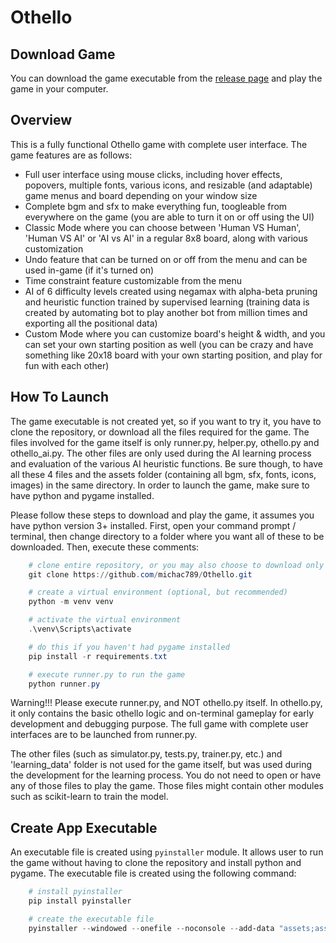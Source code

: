 # Othello

## Download Game

You can download the game executable from the [release page](https://github.com/michac789/Othello/releases/tag/v1.0.0) and play the game in your computer.

## Overview

This is a fully functional Othello game with complete user interface. The game features are as follows:

- Full user interface using mouse clicks, including hover effects, popovers, multiple fonts, various icons, and resizable (and adaptable) game menus and board depending on your window size
- Complete bgm and sfx to make everything fun, toogleable from everywhere on the game (you are able to turn it on or off using the UI)
- Classic Mode where you can choose between 'Human VS Human', 'Human VS AI' or 'AI vs AI' in a regular 8x8 board, along with various customization
- Undo feature that can be turned on or off from the menu and can be used in-game (if it's turned on)
- Time constraint feature customizable from the menu
- AI of 6 difficulty levels created using negamax with alpha-beta pruning and heuristic function trained by supervised learning (training data is created by automating bot to play another bot from million times and exporting all the positional data)
- Custom Mode where you can customize board's height & width, and you can set your own starting position as well (you can be crazy and have something like 20x18 board with your own starting position, and play for fun with each other)

## How To Launch

The game executable is not created yet, so if you want to try it, you have to clone the repository, or download all the files required for the game. The files involved for the game itself is only runner.py, helper.py, othello.py and othello_ai.py. The other files are only used during the AI learning process and evaluation of the various AI heuristic functions. Be sure though, to have all these 4 files and the assets folder (containing all bgm, sfx, fonts, icons, images) in the same directory. In order to launch the game, make sure to have python and pygame installed.

Please follow these steps to download and play the game, it assumes you have python version 3+ installed. First, open your command prompt / terminal, then change directory to a folder where you want all of these to be downloaded. Then, execute these comments:

```powershell
    # clone entire repository, or you may also choose to download only the files needed
    git clone https://github.com/michac789/Othello.git

    # create a virtual environment (optional, but recommended)
    python -m venv venv

    # activate the virtual environment
    .\venv\Scripts\activate

    # do this if you haven't had pygame installed
    pip install -r requirements.txt

    # execute runner.py to run the game
    python runner.py
```

Warning!!! Please execute runner.py, and NOT othello.py itself. In othello.py, it only contains the basic othello logic and on-terminal gameplay for early development and debugging purpose. The full game with complete user interfaces are to be launched from runner.py.

The other files (such as simulator.py, tests.py, trainer.py, etc.) and 'learning_data' folder is not used for the game itself, but was used during the development for the learning process. You do not need to open or have any of those files to play the game. Those files might contain other modules such as scikit-learn to train the model.

## Create App Executable

An executable file is created using `pyinstaller` module. It allows user to run the game without having to clone the repository and install python and pygame. The executable file is created using the following command:

```powershell
    # install pyinstaller
    pip install pyinstaller

    # create the executable file
    pyinstaller --windowed --onefile --noconsole --add-data "assets;assets" --add-data "learning_data;learning_data" --icon=my_icon.ico --name "Othello" runner.py
```
